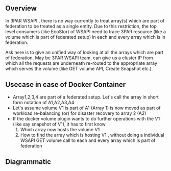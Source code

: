 ## Overview

In 3PAR WSAPI , there is no way currently to treat array(s) which are part of federation to be treated as a single entity.
Due to this restriction, the top level consumers (like EcoStor) of WSAPI need to trace 3PAR resource (like a volume which is part of federated setup) 
in each and every array which is in federation.

Ask here is to give an unified way of looking at all the arrays which are part of federation.
May be 3PAR WSAPI team, can give us a cluster IP from which all the requests are underneath re-routed to the appropriate array which serves the volume 
(like GET volume API, Create Snapshot etc.)



## Usecase in case of Docker Container

- Array1,2,3,4 are part of a federated setup. Let's call the array in short form notation of A1,A2,A3,A4 
- Let's assume volume V1 is part of A1 (Array 1) is now moved as part of workload re-balancing (or) for disaster recovery to array 2 (A2)
- If the docker volume plugin wants to do further operations with the V1 (like say snapshot of V1), it has to first know 
  1. Which array now hosts the volume V1
  2. How to find the array which is hosting V1 , without doing a individual WSAPI GET volume call to each and every array which is part of federation



## Diagrammatic
